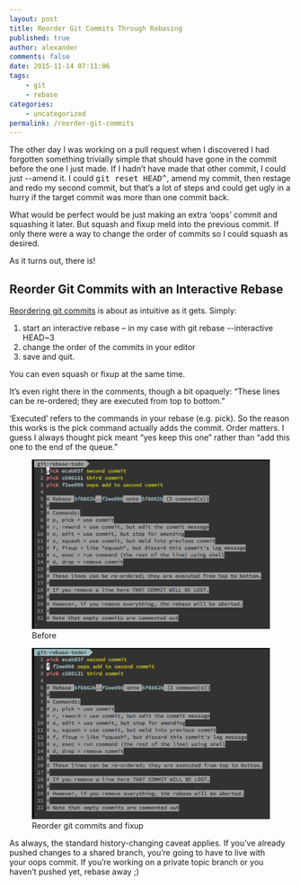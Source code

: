 ```yaml
---
layout: post
title: Reorder Git Commits Through Rebasing
published: true
author: alexander
comments: false
date: 2015-11-14 07:11:06
tags:
    - git
    - rebase
categories:
    - uncategorized
permalink: /reorder-git-commits
---
```

The other day I was working on a pull request when I discovered I had forgotten something trivially simple that should have gone in the commit before the one I just made. If I hadn&#8217;t have made that other commit, I could just --amend it. I could <kbd>git reset HEAD^</kbd>, amend my commit, then restage and redo my second commit, but that&#8217;s a lot of steps and could get ugly in a hurry if the target commit was more than one commit back.

What would be perfect would be just making an extra &#8216;oops&#8217; commit and squashing it later. But squash and fixup meld into the previous commit. If only there were a way to change the order of commits so I could squash as desired.

As it turns out, there is!

## Reorder Git Commits with an Interactive Rebase

[Reordering git commits][1] is about as intuitive as it gets. Simply:

  1. start an interactive rebase &#8211; in my case with git rebase --interactive HEAD~3
  2. change the order of the commits in your editor
  3. save and quit.

You can even squash or fixup at the same time.

It&#8217;s even right there in the comments, though a bit opaquely: &#8220;These lines can be re-ordered; they are executed from top to bottom.&#8221;

&#8216;Executed&#8217; refers to the commands in your rebase (e.g. pick). So the reason this works is the pick command actually adds the commit. Order matters. I guess I always thought pick meant &#8220;yes keep this one&#8221; rather than &#8220;add this one to the end of the queue.&#8221;

<figure>
  <a href="/assets/reorder-git-commits-before.png">
    <img src="/assets/reorder-git-commits-before.png">
  </a>
  <figcaption>Before</figcaption>
</figure>

<figure>
  <a href="/assets/reorder-git-commits-after.png">
    <img src="/assets/reorder-git-commits-after.png">
  </a>
  <figcaption>Reorder git commits and fixup</figcaption>
</figure>

As always, the standard history-changing caveat applies. If you&#8217;ve already pushed changes to a shared branch, you&#8217;re going to have to live with your oops commit. If you&#8217;re working on a private topic branch or you haven&#8217;t pushed yet, rebase away ;)

 [1]: https://git-scm.com/book/en/v2/Git-Tools-Rewriting-History#Reordering-Commits

